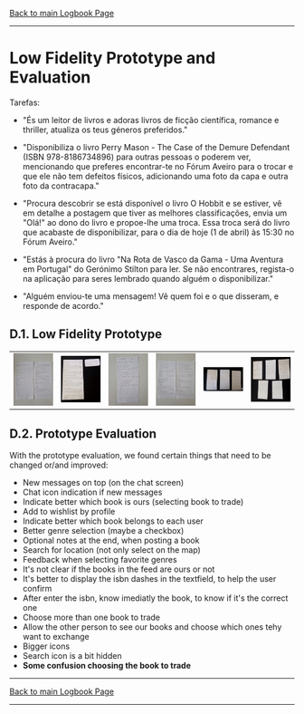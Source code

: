 [Back to main Logbook Page](../hci_logbook.md)

---
# Low Fidelity Prototype and Evaluation

Tarefas:
 - "És um leitor de livros e adoras livros de ficção científica, romance e thriller, atualiza os teus géneros preferidos."

 - "Disponibiliza o livro Perry Mason - The Case of the Demure Defendant (ISBN 978-8186734896) para outras pessoas o poderem ver, mencionando que preferes encontrar-te no Fórum Aveiro para o trocar e que ele não tem defeitos físicos, adicionando uma foto da capa e outra foto da contracapa." 

 - "Procura descobrir se está disponível o livro O Hobbit e se estiver, vê em detalhe a postagem que tiver as melhores classificações, envia um "Olá!" ao dono do livro e propoe-lhe uma troca. Essa troca será do livro que acabaste de disponibilizar, para o dia de hoje (1 de abril) às 15:30 no Fórum Aveiro."

 - "Estás à procura do livro "Na Rota de Vasco da Gama - Uma Aventura em Portugal" do Gerónimo Stilton para ler. Se não encontrares, regista-o na aplicação para seres lembrado quando alguém o disponibilizar."

 - "Alguém enviou-te uma mensagem! Vê quem foi e o que disseram, e responde de acordo."

## D.1. Low Fidelity Prototype
<table>
    <td>
        <img src="images/generos_perfil.jpg" width="200">
    </td>
    <td>
        <img src="images/Menu_inicial_pesquisa.jpg" width="200">
    </td>
    <td>
        <img src="images/resultados_pesquisa.jpg" width="200">
    </td>
    <td>
        <img src="images/perfil_livro.jpg" width="200">
    </td>
    <td>
        <img src="images/Chats.jpg" width="200">
    </td>
    <td>
        <img src="images/Propor_troca.jpg" width="200">
    </td>
</table>

## D.2. Prototype Evaluation

With the prototype evaluation, we found certain things that need to be changed or/and improved:
- New messages on top (on the chat screen)
- Chat icon indication if new messages
- Indicate better which book is ours (selecting book to trade)
- Add to wishlist by profile
- Indicate better which book belongs to each user
- Better genre selection (maybe a checkbox)
- Optional notes at the end, when posting a book
- Search for location (not only select on the map)
- Feedback when selecting favorite genres
- It's not clear if the books in the feed are ours or not
- It's better to display the isbn dashes in the textfield, to help the user confirm
- After enter the isbn, know imediatly the book, to know if it's the correct one
- Choose more than one book to trade
- Allow the other person to see our books and choose which ones tehy want to exchange
- Bigger icons
- Search icon is a bit hidden
- **Some confusion choosing the book to trade**

---
[Back to main Logbook Page](../hci_logbook.md)

---
